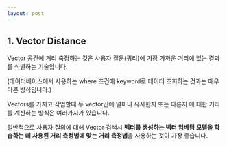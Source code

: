 ```yaml
---
layout: post
---
```


## 1. Vector Distance

Vector 공간에 거리 측정하는 것은 사용자 질문(쿼리)에 가장 가까운 거리에 있는 결과를 식별하는 기술입니다.

(데이터베이스에서 사용하는 where 조건에 keyword로 데이터 조회하는 것과는 매우 다른 방식입니다.)

Vectors를 가지고 작업할때 두 vector간에 얼마나 유사한지 또는 다른지 에 대한 거리를 계산하는 방식은 여러가지가 있습니다.

일반적으로 사용자 질의에 대해 Vector 검색시 **벡터를 생성하는 벡터 임베딩 모델을 학습하는 데 사용된 거리 측정법에 맞는 거리 측정법**을 사용하는 것이 가장 좋습니다.




